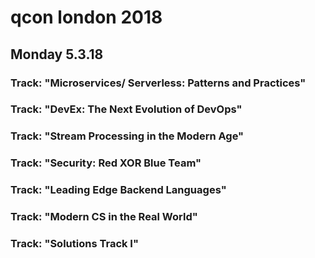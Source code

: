 # qcon london 2018

## Monday 5.3.18

### Track: "Microservices/ Serverless: Patterns and Practices"

### Track: "DevEx: The Next Evolution of DevOps"

### Track: "Stream Processing in the Modern Age"

### Track: "Security: Red XOR Blue Team"

### Track: "Leading Edge Backend Languages"

### Track: "Modern CS in the Real World"

### Track: "Solutions Track I"

